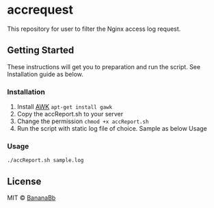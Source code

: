 # accrequest
This repository for user to filter the Nginx access log request.

## Getting Started
These instructions will get you to preparation and run the script. See Installation guide as below.

### Installation
1. Install [AWK](https://www.gnu.org/software/gawk/manual/gawk.html) `apt-get install gawk`
2. Copy the accReport.sh to your server
3. Change the permission `chmod +x accReport.sh`
4. Run the script with static log file of choice. Sample as below Usage

### Usage
```
./accReport.sh sample.log
```

## License
MIT © [BananaBb](https://github.com/BananaBb)